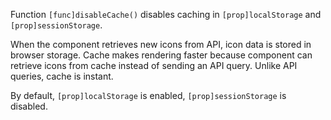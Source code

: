 Function `[func]disableCache()` disables caching in `[prop]localStorage` and `[prop]sessionStorage`.

When the component retrieves new icons from API, icon data is stored in browser storage. Cache makes rendering faster because component can retrieve icons from cache instead of sending an API query. Unlike API queries, cache is instant.

By default, `[prop]localStorage` is enabled, `[prop]sessionStorage` is disabled.
